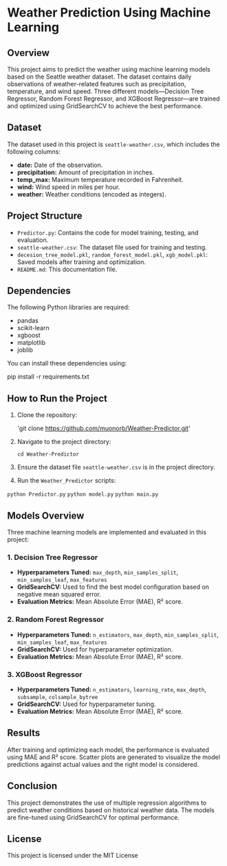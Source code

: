 # Weather Prediction Using Machine Learning

## Overview
This project aims to predict the weather using machine learning models based on the Seattle weather dataset. The dataset contains daily observations of weather-related features such as precipitation, temperature, and wind speed. Three different models—Decision Tree Regressor, Random Forest Regressor, and XGBoost Regressor—are trained and optimized using GridSearchCV to achieve the best performance.

## Dataset
The dataset used in this project is `seattle-weather.csv`, which includes the following columns:
- **date:** Date of the observation.
- **precipitation:** Amount of precipitation in inches.
- **temp_max:** Maximum temperature recorded in Fahrenheit.
- **wind:** Wind speed in miles per hour.
- **weather:** Weather conditions (encoded as integers).

## Project Structure
- `Predictor.py`: Contains the code for model training, testing, and evaluation.
- `seattle-weather.csv`: The dataset file used for training and testing.
- `decesion_tree_model.pkl`, `random_forest_model.pkl`, `xgb_model.pkl`: Saved models after training and optimization.
- `README.md`: This documentation file.

## Dependencies
The following Python libraries are required:
- pandas
- scikit-learn
- xgboost
- matplotlib
- joblib

You can install these dependencies using:

pip install -r requirements.txt

## How to Run the Project
1. Clone the repository:

   'git clone https://github.com/muonorb/Weather-Predictor.git'
  
3. Navigate to the project directory:

   `cd Weather-Predictor`

4. Ensure the dataset file `seattle-weather.csv` is in the project directory.
5. Run the `Weather_Predictor` scripts:

  `python Predictor.py`
  `python model.py`
  `python main.py`

  
## Models Overview
Three machine learning models are implemented and evaluated in this project:

### 1. Decision Tree Regressor
- **Hyperparameters Tuned:** `max_depth`, `min_samples_split`, `min_samples_leaf`, `max_features`
- **GridSearchCV:** Used to find the best model configuration based on negative mean squared error.
- **Evaluation Metrics:** Mean Absolute Error (MAE), R² score.

### 2. Random Forest Regressor
- **Hyperparameters Tuned:** `n_estimators`, `max_depth`, `min_samples_split`, `min_samples_leaf`, `max_features`
- **GridSearchCV:** Used for hyperparameter optimization.
- **Evaluation Metrics:** Mean Absolute Error (MAE), R² score.

### 3. XGBoost Regressor
- **Hyperparameters Tuned:** `n_estimators`, `learning_rate`, `max_depth`, `subsample`, `colsample_bytree`
- **GridSearchCV:** Used for hyperparameter tuning.
- **Evaluation Metrics:** Mean Absolute Error (MAE), R² score.

## Results
After training and optimizing each model, the performance is evaluated using MAE and R² score. Scatter plots are generated to visualize the model predictions against actual values and the right model is considered.

## Conclusion
This project demonstrates the use of multiple regression algorithms to predict weather conditions based on historical weather data. The models are fine-tuned using GridSearchCV for optimal performance.

## License
This project is licensed under the MIT License 

